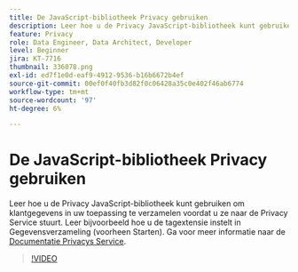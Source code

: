 ```yaml
---
title: De JavaScript-bibliotheek Privacy gebruiken
description: Leer hoe u de Privacy JavaScript-bibliotheek kunt gebruiken om klantgegevens in uw toepassing te verzamelen voordat u ze naar de Privacy Service stuurt. Leer bijvoorbeeld hoe u de tagextensie instelt in Gegevensverzameling (voorheen Starten).
feature: Privacy
role: Data Engineer, Data Architect, Developer
level: Beginner
jira: KT-7716
thumbnail: 336078.png
exl-id: ed7f1e0d-eaf9-4912-9536-b16b6672b4ef
source-git-commit: 00ef0f40fb3d82f0c06428a35c0e402f46ab6774
workflow-type: tm+mt
source-wordcount: '97'
ht-degree: 6%

---
```



# De JavaScript-bibliotheek Privacy gebruiken

Leer hoe u de Privacy JavaScript-bibliotheek kunt gebruiken om klantgegevens in uw toepassing te verzamelen voordat u ze naar de Privacy Service stuurt. Leer bijvoorbeeld hoe u de tagextensie instelt in Gegevensverzameling (voorheen Starten). Ga voor meer informatie naar de [Documentatie Privacys Service](https://experienceleague.adobe.com/docs/experience-platform/privacy/home.html?lang=nl).

>[!VIDEO](https://video.tv.adobe.com/v/336078?learn=on)
